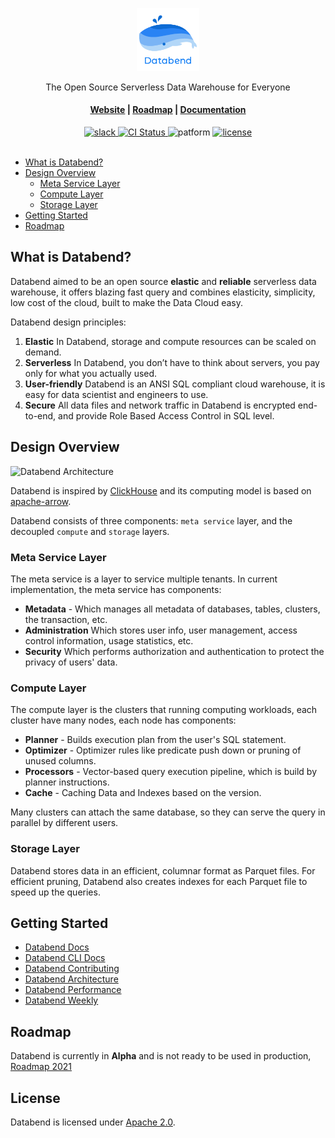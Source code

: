 <div align="center">
<p align="center"><img alt="Databend Logo" src="website/databend/docs/images/databend-logo.png" width="20%"/></p>
<p align="center">The Open Source Serverless Data Warehouse for Everyone</p>
 
<h4 align="center">
  <a href="https://databend.rs">Website</a> |
  <a href="https://github.com/datafuselabs/databend/issues/746">Roadmap</a> |
  <a href="https://databend.rs/overview/building-and-running/">Documentation</a>
</h4>

<div>
<a href="https://join.slack.com/t/datafusecloud/shared_invite/zt-nojrc9up-50IRla1Y1h56rqwCTkkDJA">
<img src="https://badgen.net/badge/Slack/Join%20Databend/0abd59?icon=slack" alt="slack" />
</a>

<a href="https://github.com/datafuselabs/databend/actions">
<img src="https://github.com/datafuselabs/databend/actions/workflows/unit-tests.yml/badge.svg" alt="CI Status" />
</a>

<img src="https://img.shields.io/badge/Platform-Linux,%20ARM,%20OS%20X,%20Windows-green.svg?style=flat" alt="patform" />

<a href="https://opensource.org/licenses/Apache-2.0">
<img src="https://img.shields.io/badge/License-Apache%202.0-blue.svg" alt="license" />
</a>

</div>
</div>
<br>

- [What is Databend?](#what-is-databend)
- [Design Overview](#design-overview)
   - [Meta Service Layer](#meta-service-layer)
   - [Compute Layer](#compute-layer)
   - [Storage Layer](#storage-layer)
- [Getting Started](#getting-started)
- [Roadmap](#roadmap)

## What is Databend?

Databend aimed to be an open source **elastic** and **reliable** serverless data warehouse, it offers blazing fast query and combines elasticity, simplicity, low cost of the cloud, built to make the Data Cloud easy.

Databend design principles:
1. **Elastic**  In Databend, storage and compute resources can be scaled on demand.
2. **Serverless**  In Databend, you don’t have to think about servers, you pay only for what you actually used.
3. **User-friendly** Databend is an ANSI SQL compliant cloud warehouse, it is easy for data scientist and engineers to use.
4. **Secure** All data files and network traffic in Databend is encrypted end-to-end, and provide Role Based Access Control in SQL level.

## Design Overview

![Databend Architecture](https://datafuse-1253727613.cos.ap-hongkong.myqcloud.com/arch/datafuse-arch-20210817.svg)

Databend is inspired by [ClickHouse](https://github.com/clickhouse/clickhouse) and its computing model is based on [apache-arrow](https://arrow.apache.org/).

Databend consists of three components: `meta service` layer, and the  decoupled `compute` and `storage` layers.

### Meta Service Layer

The meta service is a layer to service multiple tenants.
In current implementation, the meta service has components:
* **Metadata** - Which manages all metadata of databases, tables, clusters, the transaction, etc.
* **Administration** Which stores user info, user management, access control information, usage statistics, etc.
* **Security** Which performs authorization and authentication to protect the privacy of users' data.

### Compute Layer

The compute layer is the clusters that running computing workloads, each cluster have many nodes, each node has components:
* **Planner** - Builds execution plan from the user's SQL statement.
* **Optimizer** - Optimizer rules like predicate push down or pruning of unused columns.
* **Processors** - Vector-based query execution pipeline, which is build by planner instructions.
* **Cache** - Caching Data and Indexes based on the version.

Many clusters can attach the same database, so they can serve the query in parallel by different users.

### Storage Layer

Databend stores data in an efficient, columnar format as Parquet files.
For efficient pruning, Databend also creates indexes for each Parquet file to speed up the queries.

## Getting Started

* [Databend Docs](https://databend.rs/overview/building-and-running/)
* [Databend CLI Docs](https://databend.rs/cli/cli/)
* [Databend Contributing](https://databend.rs/development/contributing/)
* [Databend Architecture](https://databend.rs/overview/architecture/)
* [Databend Performance](https://databend.rs/overview/performance/)
* [Databend Weekly](https://weekly.databend.rs/)

## Roadmap

Databend is currently in **Alpha** and is not ready to be used in production, [Roadmap 2021](https://github.com/datafuselabs/databend/issues/746)

## License

Databend is licensed under [Apache 2.0](LICENSE).
